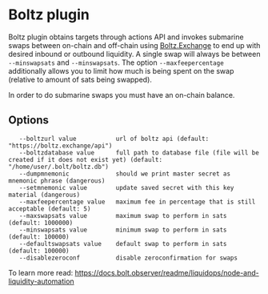 # Boltz plugin

Boltz plugin obtains targets through actions API and invokes submarine swaps between on-chain and off-chain using [Boltz.Exchange](https://boltz.exchange/)
to end up with desired inbound or outbound liquidity. A single swap will always be between `--minswapsats` and `--minswapsats`. The option
`--maxfeepercentage` additionally allows you to limit how much is being spent on the swap (relative to amount of sats being swapped).

In order to do submarine swaps you must have an on-chain balance.

## Options

```
   --boltzurl value           url of boltz api (default: "https://boltz.exchange/api")
   --boltzdatabase value      full path to database file (file will be created if it does not exist yet) (default: "/home/user/.bolt/boltz.db")
   --dumpmnemonic             should we print master secret as mnemonic phrase (dangerous)
   --setmnemonic value        update saved secret with this key material (dangerous)
   --maxfeepercentage value   maximum fee in percentage that is still acceptable (default: 5)
   --maxswapsats value        maximum swap to perform in sats (default: 1000000)
   --minswapsats value        minimum swap to perform in sats (default: 100000)
   --defaultswapsats value    default swap to perform in sats (default: 100000)
   --disablezeroconf          disable zeroconfirmation for swaps
```

To learn more read: https://docs.bolt.observer/readme/liquidops/node-and-liquidity-automation
